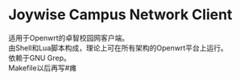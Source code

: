 # Joywise Campus Network Client
适用于Openwrt的卓智校园网客户端。  
由Shell和Lua脚本构成，理论上可在所有架构的Openwrt平台上运行。  
依赖于GNU Grep。  
Makefile以后再写#瘫